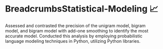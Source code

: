 # BreadcrumbsStatistical-Modeling 📈

Assessed and contrasted the precision of the unigram model, bigram model, and bigram model with add-one smoothing to identify the most accurate model. Conducted this analysis by employing probabilistic language modeling techniques in Python, utilizing Python libraries.

